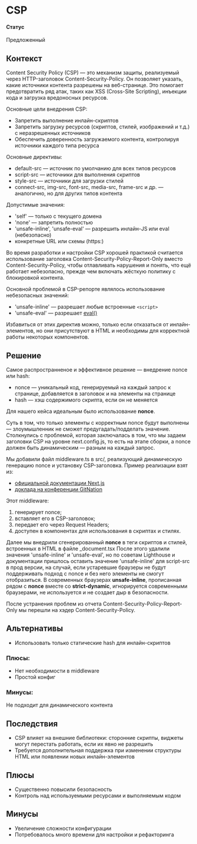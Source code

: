 # CSP

#### Статус
Предложенный

## Контекст
Content Security Policy (CSP) — это механизм защиты, реализуемый через HTTP-заголовок Content-Security-Policy. Он позволяет указать, какие источники контента разрешены на веб-странице. Это помогает предотвратить ряд атак, таких как XSS (Cross-Site Scripting), инъекции кода и загрузка вредоносных ресурсов.  

Основные цели внедрения CSP:
- Запретить выполнение инлайн-скриптов
- Запретить загрузку ресурсов (скриптов, стилей, изображений и т.д.) с неразрешенных источников
- Обеспечить доверенность загружаемого контента, контролируя источники каждого типа ресурса

Основные директивы:
- default-src — источник по умолчанию для всех типов ресурсов
- script-src — источники для выполнения скриптов
- style-src — источники для загрузки стилей
- connect-src, img-src, font-src, media-src, frame-src и др. — аналогично, но для других типов контента

Допустимые значения:
- 'self' — только с текущего домена
- 'none' — запретить полностью
- 'unsafe-inline', 'unsafe-eval' — разрешить инлайн-JS или eval (небезопасно)
- конкретные URL или схемы (https:)

Во время разработки и настройки CSP хорошей практикой считается использование заголовка Content-Security-Policy-Report-Only вместо Content-Security-Policy, чтобы отлавливать нарушения и понять, что ещё работает небезопасно, прежде чем включать жёсткую политику с блокировкой контента.

Основной проблемой в CSP-репорте являлось использование небезопасных значений:
- 'unsafe-inline' — разрешает любые встроенные `<script>`
- 'unsafe-eval' — разрешает [eval()](https://developer.mozilla.org/en-US/docs/Web/JavaScript/Reference/Global_Objects/eval)

Избавиться от этих директив можно, только если отказаться от инлайн-элементов, но они присутствуют в HTML и необходимы для корректной работы некоторых компонентов.

## Решение

Самое распространненое и эффективное решение — внедрение nonce или hash:
- nonce — уникальный код, генерируемый на каждый запрос к странице, добавляется в заголовок и на элементы на странице
- hash — хэш содержимого скрипта, если он не меняется

Для нашего кейса идеальным было использование **nonce**.

Суть в том, что только элементы с корректным nonce будут выполнены — злоумышленник не сможет предугадать/подделать значение.
Столкнулись с проблемой, которая заключалась в том, что мы задаем заголовки CSP на уровне next.config.js, то есть на этапе сборки, а nonce должен быть динамическим — разным на каждый запрос.

Мы добавили файл middleware.ts в src/, реализующий динамическую генерацию nonce и установку CSP-заголовка. Пример реализации взят из:
- [официальной документации Next.js](https://nextjs.org/docs/app/guides/content-security-policy)
- [доклада на конференции GitNation](https://gitnation.com/contents/content-security-policy-with-nextjs-leveling-up-your-websites-security/video)

Этот middleware:
1) генерирует nonce;
2) вставляет его в CSP-заголовок;
3) передает его через Request Headers;
4) доступен в компонентах для использования в скриптах и стилях.

Далее мы внедрили сгенерированный **nonce** в теги скриптов и стилей, встроенных в HTML в файле _document.tsx
После этого удалили значения 'unsafe-inline' и 'unsafe-eval', но по советам Lighthouse и документации пришлось оставить значение 'unsafe-inline' для script-src в прод версии, на случай, если устаревшие браузеры не будут поддерживать подход с nonce и без него элементы не смогут отобразиться. В современных браузерах **unsafe-inline**, прописанная рядом с  **nonce** вместе со **strict-dynamic**, игнорируется современными браузерами, не используется и не создает дыр в безопасности. 

После устранения проблем из отчета Content-Security-Policy-Report-Only мы перешли на хэдер Content-Security-Policy.

## Альтернативы
- Использовать только статические hash для инлайн-скриптов
### Плюсы:
- Нет необходимости в middleware
- Простой конфиг
### Минусы:
Не подходит для динамического контента

## Последствия
- CSP влияет на внешние библиотеки: сторонние скрипты, виджеты могут перестать работать, если их явно не разрешить
- Требуется дополнительная поддержка при изменении структуры HTML или появлении новых инлайн-элементов

## Плюсы
- Существенно повысили безопасность
- Контроль над используемыми ресурсами и выполняемым кодом

## Минусы
- Увеличение сложности конфигурации
- Потребовалось много времени для настройки и рефакторинга
 